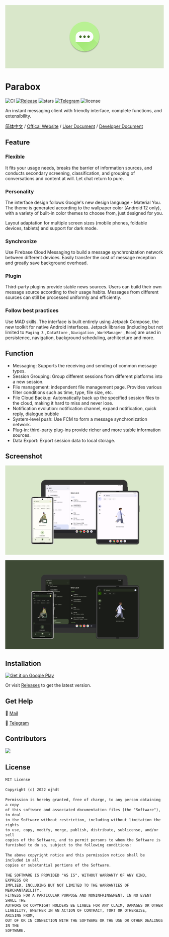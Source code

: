 ![Header](./docs/banner.png)
# Parabox

![CI](https://github.com/Parabox-App/Parabox/actions/workflows/android.yml/badge.svg?event=push)
[![Release](https://img.shields.io/github/v/release/Parabox-App/Parabox)](https://github.com/Parabox-App/Parabox/releases)
![stars](https://img.shields.io/github/stars/Parabox-App/Parabox)
[![Telegram](https://img.shields.io/badge/Join-Telegram-red)](https://t.me/parabox_support)
![license](https://img.shields.io/github/license/Parabox-App/Parabox)

An instant messaging client with friendly interface, complete functions, and extensibility.

[简体中文](./README_zh_cn.md) / [Offical Website](https://parabox.ojhdt.dev/) / [User Document](https://docs.parabox.ojhdt.dev) / [Developer Document](https://docs.parabox.ojhdt.dev/developer/)

## Feature

### Flexible
It fits your usage needs, breaks the barrier of information sources, and conducts secondary screening, classification, and grouping of conversations and content at will. Let chat return to pure.
### Personality
The interface design follows Google's new design language - Material You. The theme is generated according to the wallpaper color (Android 12 only), with a variety of built-in color themes to choose from, just designed for you.

Layout adaptation for multiple screen sizes (mobile phones, foldable devices, tablets) and support for dark mode.
### Synchronize
Use Firebase Cloud Messaging to build a message synchronization network between different devices. Easily transfer the cost of message reception and greatly save background overhead.
### Plugin
Third-party plugins provide stable news sources. Users can build their own message source according to their usage habits. Messages from different sources can still be processed uniformly and efficiently.
### Follow best practices
Use MAD skills. The interface is built entirely using Jetpack Compose, the new toolkit for native Android interfaces. Jetpack libraries (including but not limited to `Paging 3` , `DataStore` , `Navigation` , `WorkManager` , `Room`) are used in persistence, navigation, background scheduling, architecture and more.

## Function

- Messaging: Supports the receiving and sending of common message types.
- Session Grouping: Group different sessions from different platforms into a new session.
- File management: independent file management page. Provides various filter conditions such as time, type, file size, etc.
- File Cloud Backup: Automatically back up the specified session files to the cloud, making it hard to miss and never lose.
- Notification evolution: notification channel, expand notification, quick reply, dialogue bubble
- System-level push: Use FCM to form a message synchronization network.
- Plug-in: third-party plug-ins provide richer and more stable information sources.
- Data Export: Export session data to local storage.

## Screenshot

![light](./docs/light.png)

![dark](./docs/dark.png)

## Installation

<a href='https://play.google.com/store/apps/details?id=com.ojhdtapp.parabox&pcampaignid=pcampaignidMKT-Other-global-all-co-prtnr-py-PartBadge-Mar2515-1'><img alt='Get it on Google Play' src='https://play.google.com/intl/en/badges/static/images/badges/en_badge_web_generic.png' width='250'/></a>

Or visit [Releases](https://github.com/Parabox-App/Parabox/releases) to get the latest version.

## Get Help

📧 [Mail](mailto:parabox@ojhdt.dev) 

💬 [Telegram](https://t.me/parabox_support)

## Contributors

[![](https://contrib.rocks/image?repo=Parabox-App/Parabox)](https://github.com/Parabox-App/Parabox/graphs/contributors)
## License
```
MIT License

Copyright (c) 2022 ojhdt

Permission is hereby granted, free of charge, to any person obtaining a copy
of this software and associated documentation files (the "Software"), to deal
in the Software without restriction, including without limitation the rights
to use, copy, modify, merge, publish, distribute, sublicense, and/or sell
copies of the Software, and to permit persons to whom the Software is
furnished to do so, subject to the following conditions:

The above copyright notice and this permission notice shall be included in all
copies or substantial portions of the Software.

THE SOFTWARE IS PROVIDED "AS IS", WITHOUT WARRANTY OF ANY KIND, EXPRESS OR
IMPLIED, INCLUDING BUT NOT LIMITED TO THE WARRANTIES OF MERCHANTABILITY,
FITNESS FOR A PARTICULAR PURPOSE AND NONINFRINGEMENT. IN NO EVENT SHALL THE
AUTHORS OR COPYRIGHT HOLDERS BE LIABLE FOR ANY CLAIM, DAMAGES OR OTHER
LIABILITY, WHETHER IN AN ACTION OF CONTRACT, TORT OR OTHERWISE, ARISING FROM,
OUT OF OR IN CONNECTION WITH THE SOFTWARE OR THE USE OR OTHER DEALINGS IN THE
SOFTWARE.
```